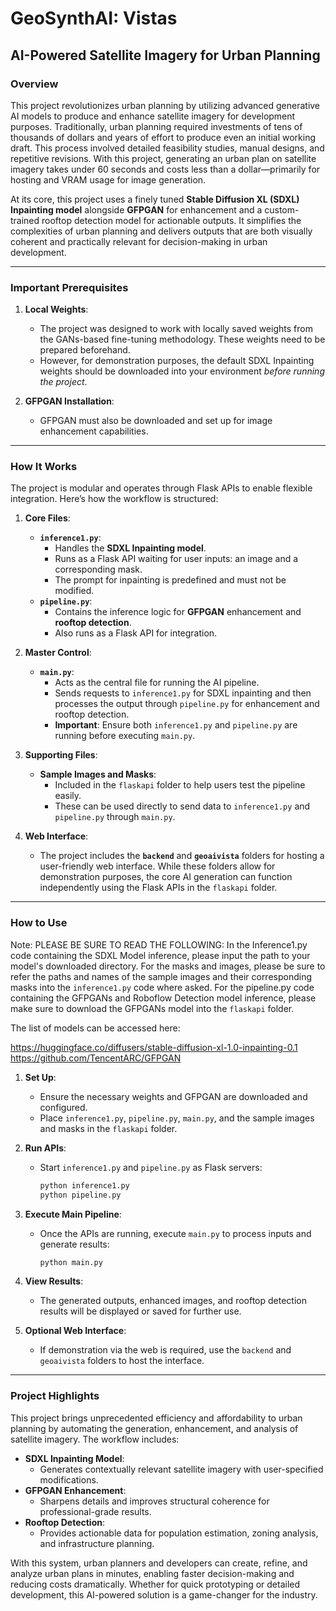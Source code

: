 # **GeoSynthAI: Vistas**
## **AI-Powered Satellite Imagery for Urban Planning**

### **Overview**

This project revolutionizes urban planning by utilizing advanced generative AI models to produce and enhance satellite imagery for development purposes. Traditionally, urban planning required investments of tens of thousands of dollars and years of effort to produce even an initial working draft. This process involved detailed feasibility studies, manual designs, and repetitive revisions. With this project, generating an urban plan on satellite imagery takes under 60 seconds and costs less than a dollar—primarily for hosting and VRAM usage for image generation.

At its core, this project uses a finely tuned **Stable Diffusion XL (SDXL) Inpainting model** alongside **GFPGAN** for enhancement and a custom-trained rooftop detection model for actionable outputs. It simplifies the complexities of urban planning and delivers outputs that are both visually coherent and practically relevant for decision-making in urban development.

---

### **Important Prerequisites**

1. **Local Weights**: 
   - The project was designed to work with locally saved weights from the GANs-based fine-tuning methodology. These weights need to be prepared beforehand.
   - However, for demonstration purposes, the default SDXL Inpainting weights should be downloaded into your environment *before running the project*. 

2. **GFPGAN Installation**: 
   - GFPGAN must also be downloaded and set up for image enhancement capabilities.

---

### **How It Works**

The project is modular and operates through Flask APIs to enable flexible integration. Here’s how the workflow is structured:

1. **Core Files**:
   - **`inference1.py`**:
     - Handles the **SDXL Inpainting model**.
     - Runs as a Flask API waiting for user inputs: an image and a corresponding mask.
     - The prompt for inpainting is predefined and must not be modified.
   - **`pipeline.py`**:
     - Contains the inference logic for **GFPGAN** enhancement and **rooftop detection**.
     - Also runs as a Flask API for integration.

2. **Master Control**:
   - **`main.py`**:
     - Acts as the central file for running the AI pipeline.
     - Sends requests to `inference1.py` for SDXL inpainting and then processes the output through `pipeline.py` for enhancement and rooftop detection.
     - **Important**: Ensure both `inference1.py` and `pipeline.py` are running before executing `main.py`.

3. **Supporting Files**:
   - **Sample Images and Masks**:
     - Included in the `flaskapi` folder to help users test the pipeline easily.
     - These can be used directly to send data to `inference1.py` and `pipeline.py` through `main.py`.

4. **Web Interface**:
   - The project includes the **`backend`** and **`geoaivista`** folders for hosting a user-friendly web interface. While these folders allow for demonstration purposes, the core AI generation can function independently using the Flask APIs in the `flaskapi` folder.

---

### **How to Use**

Note: PLEASE BE SURE TO READ THE FOLLOWING:
In the Inference1.py code containing the SDXL Model inference, please input the path to your model's downloaded directory.
For the masks and images, please be sure to refer the paths and names of the sample images and their corresponding masks into the `inference1.py` code where asked.
For the pipeline.py code containing the GFPGANs and Roboflow Detection model inference, please make sure to download the GFPGANs model into the `flaskapi` folder.


The list of models can be accessed here:

https://huggingface.co/diffusers/stable-diffusion-xl-1.0-inpainting-0.1
https://github.com/TencentARC/GFPGAN

1. **Set Up**:
   - Ensure the necessary weights and GFPGAN are downloaded and configured.
   - Place `inference1.py`, `pipeline.py`, `main.py`, and the sample images and masks in the `flaskapi` folder.

2. **Run APIs**:
   - Start `inference1.py` and `pipeline.py` as Flask servers:
     ```bash
     python inference1.py
     python pipeline.py
     ```

3. **Execute Main Pipeline**:
   - Once the APIs are running, execute `main.py` to process inputs and generate results:
     ```bash
     python main.py
     ```

4. **View Results**:
   - The generated outputs, enhanced images, and rooftop detection results will be displayed or saved for further use.

5. **Optional Web Interface**:
   - If demonstration via the web is required, use the `backend` and `geoaivista` folders to host the interface.

---

### **Project Highlights**

This project brings unprecedented efficiency and affordability to urban planning by automating the generation, enhancement, and analysis of satellite imagery. The workflow includes:

- **SDXL Inpainting Model**:
  - Generates contextually relevant satellite imagery with user-specified modifications.
- **GFPGAN Enhancement**:
  - Sharpens details and improves structural coherence for professional-grade results.
- **Rooftop Detection**:
  - Provides actionable data for population estimation, zoning analysis, and infrastructure planning.

With this system, urban planners and developers can create, refine, and analyze urban plans in minutes, enabling faster decision-making and reducing costs dramatically. Whether for quick prototyping or detailed development, this AI-powered solution is a game-changer for the industry.
